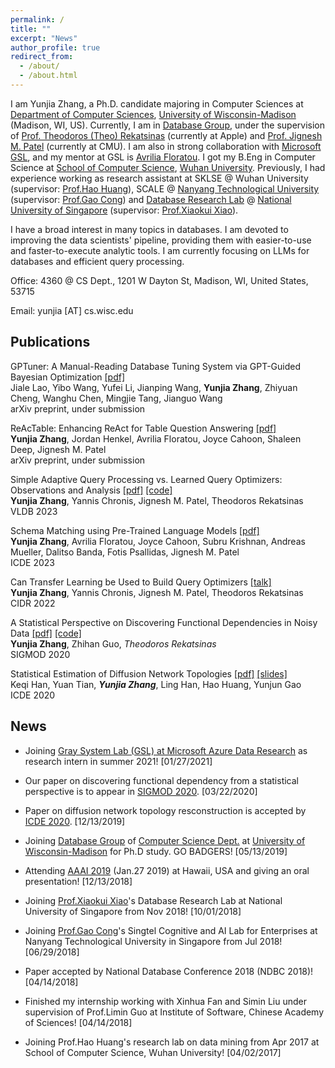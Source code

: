 ```yaml
---
permalink: /
title: ""
excerpt: "News"
author_profile: true
redirect_from: 
  - /about/
  - /about.html
---
```


I am Yunjia Zhang, a Ph.D. candidate majoring in Computer Sciences at [Department of Computer Sciences](https://www.cs.wisc.edu/), [University of Wisconsin-Madison](www.wisc.edu) (Madison, WI, US). Currently, I am in [Database Group](https://database.cs.wisc.edu), under the supervision of [Prof. Theodoros (Theo) Rekatsinas](http://pages.cs.wisc.edu/~thodrek/) (currently at Apple) and [Prof. Jignesh M. Patel](http://pages.cs.wisc.edu/~jignesh/) (currently at CMU). I am also in strong collaboration with [Microsoft GSL](https://www.microsoft.com/en-us/research/group/gray-systems-lab/), and my mentor at GSL is [Avrilia Floratou](https://www.microsoft.com/en-us/research/people/avflor/). I got my B.Eng in Computer Science at [School of Computer Science](https://www.cs.wisc.edu/), [Wuhan University](https://www.whu.edu.cn). Previously, I had experience working as research assistant at SKLSE @ Wuhan University (supervisor: [Prof.Hao Huang](https://faculty.whu.edu.cn/show.jsp?lang=en&n=Hao%20Huang)), SCALE @ [Nanyang Technological University](http://www.ntu.edu.sg) (supervisor: [Prof.Gao Cong](http://www.ntu.edu.sg/home/gaocong/)) and [Database Research Lab](https://www.comp.nus.edu.sg/~dbsystem/team.html) @ [National University of Singapore](www.nus.edu.sg) (supervisor: [Prof.Xiaokui Xiao](https://www.comp.nus.edu.sg/~xiaoxk/)).

I have a broad interest in many topics in databases. I am devoted to improving the data scientists' pipeline, providing them with easier-to-use and faster-to-execute analytic tools. I am currently focusing on LLMs for databases and efficient query processing.

Office: 4360 @ CS Dept., 1201 W Dayton St, Madison, WI, United States, 53715

Email: yunjia [AT] cs.wisc.edu

## Publications

GPTuner: A Manual-Reading Database Tuning System via GPT-Guided Bayesian Optimization [[pdf]](https://arxiv.org/abs/2311.03157) <br>
Jiale Lao, Yibo Wang, Yufei Li, Jianping Wang, **Yunjia Zhang**, Zhiyuan Cheng, Wanghu Chen, Mingjie Tang, Jianguo Wang <br>
arXiv preprint, under submission

ReAcTable: Enhancing ReAct for Table Question Answering [[pdf]](http://arxiv.org/abs/2310.00815) <br>
**Yunjia Zhang**, Jordan Henkel, Avrilia Floratou, Joyce Cahoon, Shaleen Deep, Jignesh M. Patel <br>
arXiv preprint, under submission

Simple Adaptive Query Processing vs. Learned Query Optimizers: Observations and Analysis [[pdf]](https://pages.cs.wisc.edu/~yunjia/download/p2750-zhang.pdf) [[code]](https://github.com/yunjiazhang/adaptiveness_vs_learning) <br>
**Yunjia Zhang**, Yannis Chronis, Jignesh M. Patel, Theodoros Rekatsinas<br>
VLDB 2023 

Schema Matching using Pre-Trained Language Models [[pdf]](https://www.microsoft.com/en-us/research/uploads/prod/2022/12/273.pdf) <br>
**Yunjia Zhang**, Avrilia Floratou, Joyce Cahoon, Subru Krishnan, Andreas Mueller, Dalitso Banda, Fotis Psallidas, Jignesh M. Patel <br>
ICDE 2023

Can Transfer Learning be Used to Build Query Optimizers [[talk]](https://www.youtube.com/watch?v=ZeY_RhDISLo&ab_channel=CIDRDB)<br>
**Yunjia Zhang**, Yannis Chronis, Jignesh M. Patel, Theodoros Rekatsinas<br>
CIDR 2022

A Statistical Perspective on Discovering Functional Dependencies in Noisy Data [[pdf]](http://pages.cs.wisc.edu/~yunjia/publication/SIGMOD20/SIGMOD-2020-FDX.pdf) [[code]](https://github.com/rekords-uw/Profiler-Public.git)<br>
**Yunjia Zhang**, Zhihan Guo, *Theodoros Rekatsinas*<br>
SIGMOD 2020

Statistical Estimation of Diffusion Network Topologies [[pdf]](http://pages.cs.wisc.edu/~yunjia/publication/ICDE20/ICDE-2020-Paper456.pdf) [[slides]](http://pages.cs.wisc.edu/~yunjia/publication/ICDE20/456_ICDE_Han.pdf)<br>
Keqi Han, Yuan Tian, ***Yunjia Zhang***, Ling Han, Hao Huang, Yunjun Gao<br>
ICDE 2020


## News

* Joining [Gray System Lab (GSL) at Microsoft Azure Data Research](https://azuredata.microsoft.com/) as research intern in summer 2021! \[01/27/2021\]

* Our paper on discovering functional dependency from a statistical perspective is to appear in [SIGMOD 2020](https://sigmod2020.org/). \[03/22/2020\]

* Paper on diffusion network topology resconstruction is accepted by [ICDE 2020](https://www.utdallas.edu/icde/). \[12/13/2019\] 

* Joining [Database Group](https://database.cs.wisc.edu/people.html) of [Computer Science Dept.](https://www.cs.wisc.edu) at [University of Wisconsin-Madison](https://www.wisc.edu) for Ph.D study. GO BADGERS! \[05/13/2019\]

* Attending [AAAI 2019](https://aaai.org/Conferences/AAAI-19/) (Jan.27 2019) at Hawaii, USA and giving an oral presentation! \[12/13/2018\]

* Joining [Prof.Xiaokui Xiao](https://www.comp.nus.edu.sg/~xiaoxk/)'s  Database Research Lab at National University of Singapore from Nov 2018! \[10/01/2018\]

* Joining [Prof.Gao Cong](http://www.ntu.edu.sg/home/gaocong/)'s Singtel Cognitive and AI Lab for Enterprises at Nanyang Technological University in Singapore from Jul 2018! \[06/29/2018\]

* Paper accepted by National Database Conference 2018 (NDBC 2018)! \[04/14/2018\]

* Finished my internship working with Xinhua Fan and Simin Liu under supervision of Prof.Limin Guo at Institute of Software, Chinese Academy of Sciences! \[04/14/2018\]

* Joining Prof.Hao Huang's research lab on data mining from Apr 2017 at School of Computer Science, Wuhan University! \[04/02/2017\]


